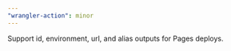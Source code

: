 ```yaml
---
"wrangler-action": minor
---
```


Support id, environment, url, and alias outputs for Pages deploys.
